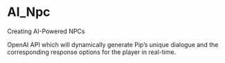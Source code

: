 # AI_Npc
Creating AI-Powered NPCs

OpenAI API which will dynamically generate Pip’s unique dialogue and the corresponding response options for the player in real-time. 